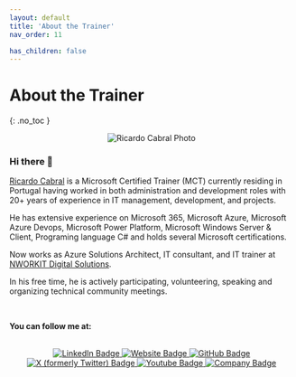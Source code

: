 ```yaml
---
layout: default
title: 'About the Trainer'
nav_order: 11

has_children: false
---
```


# About the Trainer
{: .no_toc }


<p align="center">
  <img src="https://rramoscabral.com/assets/imgs/ricardocabral.jpg" alt="Ricardo Cabral Photo"/>
</p>




### Hi there 👋

[Ricardo Cabral](https://rramoscabral.com/) is a Microsoft Certified Trainer (MCT) currently residing in Portugal having worked in both administration and development roles with 20+ years of experience in IT management, development, and projects.

He has extensive experience on Microsoft 365, Microsoft Azure, Microsoft Azure Devops, Microsoft Power Platform, Microsoft Windows Server & Client, Programing language C# and holds several Microsoft certifications.

Now works as Azure Solutions Architect, IT consultant, and IT trainer at [NWORKIT Digital Solutions](https://www.nworkit.pt).

In his free time, he is actively participating, volunteering, speaking and organizing technical community meetings. 



<!-- followme -->

<a id="followme" />

<br/>

**You can follow me at:**

<br/>
<div id="badges" align="center">
  <a href="https://www.linkedin.com/in/rrcabral">
    <img src="https://img.shields.io/badge/LinkedIn-blue?style=for-the-badge&logo=linkedin&logoColor=white" alt="LinkedIn Badge"/>
  </a>
   <a href="https://www.rramoscabral.com">
    <img src="https://img.shields.io/badge/Website-blue?style=for-the-badge&logo=website&logoColor=white" alt="Website Badge"/>
  </a>
  <a href="https://github.com/rramoscabral/">
    <img src="https://img.shields.io/badge/GitHub-blue?style=for-the-badge&logo=github&logoColor=white" alt="GitHub Badge"/>
  </a>
  <a href="https://twitter.com/rramoscabral">
    <img src="https://img.shields.io/badge/Twitter-blue?style=for-the-badge&logo=x&logoColor=white" alt="X (formerly Twitter) Badge"/>
  </a>
  <a href="https://www.youtube.com/channel/UCKClueNUPLPluB6WIY3Joug">
    <img src="https://img.shields.io/badge/Youtube-blue?style=for-the-badge&logo=youtube&logoColor=white" alt="Youtube Badge"/>
  </a>
  <a href="https://www.nworkit.pt">
    <img src="https://img.shields.io/badge/Company-blue?style=for-the-badge&logo=website&logoColor=white" alt="Company Badge"/>
  </a>
</div>



<br>